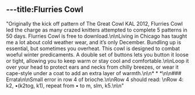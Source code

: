 ---title:Flurries Cowl
---
"Originally the kick off pattern of The Great Cowl KAL 2012, Flurries Cowl led the charge as many crazed knitters attempted to complete 5 patterns in 50 days. Flurries Cowl is free to download.\n\nLiving in Chicago has taught me a lot about cold weather wear, and it’s only December. Bundling up is essential, but sometimes you overheat. This cowl is designed to combat woeful winter predicaments. A double set of buttons lets you button it loose or tight, allowing you to keep warm or stay cool and comfortable.\n\nLoop it over your head to protect ears and necks from chilly breezes, or wear it cape-style under a coat to add an extra layer of warmth.\n\n* * *\n\n### Errata\n\nSmall error in row 4 of brioche.\n\nRow 4 should read:   \nRow 4: k2, •(k2tog, k1), repeat from • to m, slm, k5.\n\n"